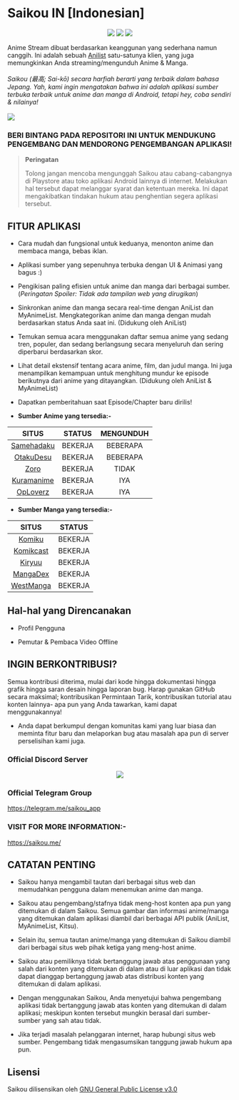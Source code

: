 # **Saikou IN [Indonesian]**
<p align="center">
   <a href="https://discord.gg/2T7TunuwFZ"><img src="https://img.shields.io/badge/Discord-7289DA?style=for-the-badge&logo=discord&logoColor=white"></a>
   <a href="https://telegram.me/saikou_app" ><img src="https://img.shields.io/badge/Telegram-2CA5E0?style=for-the-badge&logo=telegram&logoColor=white"></a> 
   <a href="https://github.com/saikou-app/saikou-in/releases"><img src="https://img.shields.io/github/downloads/saikou-app/saikou-in/total?color=%233DDC84&logo=android&logoColor=%23fff&style=for-the-badge"></a>
</p>

Anime Stream dibuat berdasarkan keanggunan yang sederhana namun canggih. Ini adalah sebuah [Anilist](https://anilist.co/) satu-satunya klien, yang juga memungkinkan Anda streaming/mengunduh Anime & Manga.
<br><br>
<i>Saikou (最高; Sai-kō) secara harfiah berarti yang terbaik dalam bahasa Jepang. Yah, kami ingin mengatakan bahwa ini adalah aplikasi sumber terbuka terbaik untuk anime dan manga di Android, tetapi hey, coba sendiri & nilainya!</i> 
<br>
<br>
<a href="https://www.buymeacoffee.com/brahmkshatriya"><img src="https://img.buymeacoffee.com/button-api/?text=Buy me a coffee&emoji=&slug=brahmkshatriya&button_colour=FFDD00&font_colour=000000&font_family=Poppins&outline_colour=000000&coffee_colour=ffffff" /></a>
<br>
### BERI BINTANG PADA REPOSITORI INI UNTUK MENDUKUNG PENGEMBANG DAN MENDORONG PENGEMBANGAN APLIKASI!

> **Peringatan**
> 
> Tolong jangan mencoba mengunggah Saikou atau cabang-cabangnya di Playstore atau toko aplikasi Android lainnya di internet. Melakukan hal tersebut dapat melanggar syarat dan ketentuan mereka. Ini dapat mengakibatkan tindakan hukum atau penghentian segera aplikasi tersebut.

## FITUR APLIKASI

- Cara mudah dan fungsional untuk keduanya, menonton anime dan membaca manga, bebas iklan.

- Aplikasi sumber yang sepenuhnya terbuka dengan UI & Animasi yang bagus :)

- Pengikisan paling efisien untuk anime dan manga dari berbagai sumber. (_Peringatan Spoiler: Tidak ada tampilan web yang dirugikan_)

- Sinkronkan anime dan manga secara real-time dengan AniList dan MyAnimeList. Mengkategorikan anime dan manga dengan mudah berdasarkan status Anda saat ini. (Didukung oleh AniList)

- Temukan semua acara menggunakan daftar semua anime yang sedang tren, populer, dan sedang berlangsung secara menyeluruh dan sering diperbarui berdasarkan skor.

- Lihat detail ekstensif tentang acara anime, film, dan judul manga. Ini juga menampilkan kemampuan untuk menghitung mundur ke episode berikutnya dari anime yang ditayangkan. (Didukung oleh AniList & MyAnimeList)

- Dapatkan pemberitahuan saat Episode/Chapter baru dirilis!


* **Sumber Anime yang tersedia:-**

|                            SITUS                           |   STATUS    | MENGUNDUH |
|:----------------------------------------------------------:|:-----------:|:---------:|
|            [Samehadaku](https://samehadaku.cam)            |   BEKERJA   | BEBERAPA  |
|             [OtakuDesu](https://otakudesu.lol)             |   BEKERJA   | BEBERAPA  |
|                  [Zoro](https://zoro.to)                   |   BEKERJA   |   TIDAK   |
|            [Kuramanime](https://kuramanime.net)            |   BEKERJA   |    IYA    |
|              [OpLoverz](https://oploverz.top)              |   BEKERJA   |    IYA    |


* **Sumber Manga yang tersedia:-**

|                    SITUS                   |   STATUS    |
|:------------------------------------------:|:-----------:|
|        [Komiku](https://komiku.id)         |   BEKERJA   |
|    [Komikcast](https://komikcast.site)     |   BEKERJA   |
|        [Kiryuu](https://kiryuu.co)         |   BEKERJA   |
|      [MangaDex](https://mangadex.org)      |   BEKERJA   |
|    [WestManga](https://westmanga.info)     |   BEKERJA   |

## Hal-hal yang Direncanakan

- Profil Pengguna

- Pemutar & Pembaca Video Offline


## INGIN BERKONTRIBUSI?

Semua kontribusi diterima, mulai dari kode hingga dokumentasi hingga grafik hingga saran desain hingga laporan bug. Harap gunakan GitHub secara maksimal; kontribusikan Permintaan Tarik, kontribusikan tutorial atau konten lainnya- apa pun yang Anda tawarkan, kami dapat menggunakannya!

- Anda dapat berkumpul dengan komunitas kami yang luar biasa dan meminta fitur baru dan melaporkan bug atau masalah apa pun di server perselisihan kami juga.

### Official Discord Server
 
<p align="center">
 <a href="https://discord.gg/2T7TunuwFZ">
  <img src="https://invidget.switchblade.xyz/2T7TunuwFZ">
 </a>
</p>

### Official Telegram Group

https://telegram.me/saikou_app

### VISIT FOR MORE INFORMATION:-

https://saikou.me/


## CATATAN PENTING

* Saikou hanya mengambil tautan dari berbagai situs web dan memudahkan pengguna dalam menemukan anime dan manga.

* Saikou atau pengembang/stafnya tidak meng-host konten apa pun yang ditemukan di dalam Saikou. Semua gambar dan informasi anime/manga yang ditemukan dalam aplikasi diambil dari berbagai API publik (AniList, MyAnimeList, Kitsu).

* Selain itu, semua tautan anime/manga yang ditemukan di Saikou diambil dari berbagai situs web pihak ketiga yang meng-host anime.

* Saikou atau pemiliknya tidak bertanggung jawab atas penggunaan yang salah dari konten yang ditemukan di dalam atau di luar aplikasi dan tidak dapat dianggap bertanggung jawab atas distribusi konten yang ditemukan di dalam aplikasi.

* Dengan menggunakan Saikou, Anda menyetujui bahwa pengembang aplikasi tidak bertanggung jawab atas konten yang ditemukan di dalam aplikasi; meskipun konten tersebut mungkin berasal dari sumber-sumber yang sah atau tidak.

* Jika terjadi masalah pelanggaran internet, harap hubungi situs web sumber. Pengembang tidak mengasumsikan tanggung jawab hukum apa pun.

## Lisensi

Saikou dilisensikan oleh [GNU General Public License v3.0](LICENSE.md)
